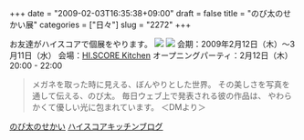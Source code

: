 +++
date = "2009-02-03T16:35:38+09:00"
draft = false
title = "のび太のせかい展"
categories = ["日々"]
slug = "2272"
+++

お友達がハイスコアで個展をやります。
<img src="http://img.blog.hi.score-kitchen.com/20090129_860200.jpg">
<img src="http://img.blog.hi.score-kitchen.com/20090129_860226.jpg">
会期：2009年2月12日（木）～3月11日（水）
会場：<a href="http://hi.score-kitchen.com/" target="_blank">HI.SCORE Kitchen</a>
オープニングパーティ：2月12日（木）20:00 - 22:00
<blockquote>メガネを取った時に見える、ぼんやりとした世界。
その美しさを写真を通して伝える、のび太。
毎日ウェブ上で発表される彼の作品は、
やわらかくて優しい光に包まれています。
＜DMより＞</blockquote>
<a href="http://nobitanosekai.jugem.jp/" target="_blank">のび太のせかい</a>
<a href="http://blog.hi.score-kitchen.com/?eid=29" target="_blank">ハイスコアキッチンブログ</a>
